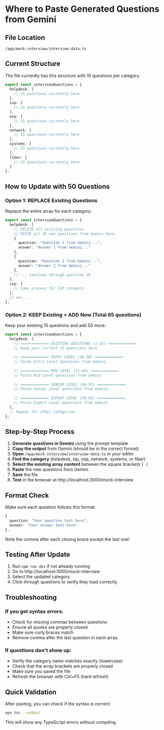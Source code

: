 # Where to Paste Generated Questions from Gemini

## File Location
`/app/mock-interview/interview-data.ts`

## Current Structure
The file currently has this structure with 15 questions per category:
```typescript
export const interviewQuestions = {
  helpdesk: [
    // 15 questions currently here
  ],
  isp: [
    // 15 questions currently here
  ],
  osp: [
    // 15 questions currently here
  ],
  network: [
    // 15 questions currently here
  ],
  systems: [
    // 15 questions currently here
  ],
  fiber: [
    // 15 questions currently here
  ]
};
```

## How to Update with 50 Questions

### Option 1: REPLACE Existing Questions
Replace the entire array for each category:

```typescript
export const interviewQuestions = {
  helpdesk: [
    // DELETE all existing questions
    // PASTE all 50 new questions from Gemini here
    {
      question: "Question 1 from Gemini...",
      answer: "Answer 1 from Gemini..."
    },
    {
      question: "Question 2 from Gemini...",
      answer: "Answer 2 from Gemini..."
    },
    // ... continue through question 50
  ],
  isp: [
    // Same process for ISP category
  ],
  // etc...
};
```

### Option 2: KEEP Existing + ADD New (Total 65 questions)
Keep your existing 15 questions and add 50 more:

```typescript
export const interviewQuestions = {
  helpdesk: [
    // ============= EXISTING QUESTIONS (1-15) =============
    // Keep your current 15 questions here
    
    // ============= ENTRY LEVEL (16-30) =============
    // Paste Entry Level questions from Gemini
    
    // ============= MID LEVEL (31-45) =============
    // Paste Mid Level questions from Gemini
    
    // ============= SENIOR LEVEL (46-55) =============
    // Paste Senior Level questions from Gemini
    
    // ============= EXPERT LEVEL (56-65) =============
    // Paste Expert Level questions from Gemini
  ],
  // Repeat for other categories
};
```

## Step-by-Step Process

1. **Generate questions in Gemini** using the prompt template
2. **Copy the output** from Gemini (should be in the correct format)
3. **Open** `/app/mock-interview/interview-data.ts` in your editor
4. **Find the category** (helpdesk, isp, osp, network, systems, or fiber)
5. **Select the existing array content** between the square brackets `[ ]`
6. **Paste** the new questions from Gemini
7. **Save** the file
8. **Test** in the browser at http://localhost:3000/mock-interview

## Format Check
Make sure each question follows this format:
```typescript
{
  question: "Your question text here",
  answer: "Your answer text here"
},
```

Note the comma after each closing brace except the last one!

## Testing After Update
1. Run `npm run dev` if not already running
2. Go to http://localhost:3000/mock-interview
3. Select the updated category
4. Click through questions to verify they load correctly

## Troubleshooting

### If you get syntax errors:
- Check for missing commas between questions
- Ensure all quotes are properly closed
- Make sure curly braces match
- Remove comma after the last question in each array

### If questions don't show up:
- Verify the category name matches exactly (lowercase)
- Check that the array brackets are properly closed
- Make sure you saved the file
- Refresh the browser with Ctrl+F5 (hard refresh)

## Quick Validation
After pasting, you can check if the syntax is correct:
```bash
npx tsc --noEmit
```
This will show any TypeScript errors without compiling.